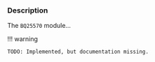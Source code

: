 ### Description 

The `BQ25570` module...

!!! warning

    TODO: Implemented, but documentation missing.